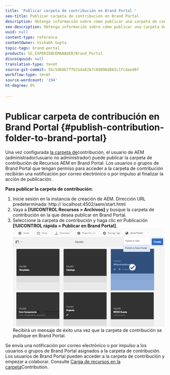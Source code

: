 ```yaml
---
title: 'Publicar carpeta de contribución en Brand Portal '
seo-title: Publicar carpeta de contribución en Brand Portal
description: Obtenga información sobre cómo publicar una carpeta de contribución de Recursos AEM en Brand Portal en Brand Portal 6.4.5.
seo-description: Obtenga información sobre cómo publicar una carpeta de contribución de Recursos AEM en Brand Portal en Brand Portal 6.4.5.
uuid: null
content-type: reference
contentOwner: Vishabh Gupta
topic-tags: brand-portal
products: SG_EXPERIENCEMANAGER/Brand_Portal
discoiquuid: null
translation-type: tm+mt
source-git-commit: 5bc5d8db777b31da82b7c68896d881c1fcdaed8f
workflow-type: tm+mt
source-wordcount: '194'
ht-degree: 0%

---
```



# Publicar carpeta de contribución en Brand Portal {#publish-contribution-folder-to-brand-portal}

Una vez configurada [la carpeta de](brand-portal-configure-contribution-folder-properties.md)contribución, el usuario de AEM (administrador/usuario no administrador) puede publicar la carpeta de contribución de Recursos AEM en Brand Portal. Los usuarios o grupos de Brand Portal que tengan permiso para acceder a la carpeta de contribución recibirán una notificación por correo electrónico o por impulso al finalizar la acción de publicación.

**Para publicar la carpeta de contribución:**

1. Inicie sesión en la instancia de creación de AEM.
Dirección URL predeterminada: http:// localhost:4502/aem/start.html
1. Vaya a **[!UICONTROL Recursos > Archivos]** y busque la carpeta de contribución en la que desea publicar en Brand Portal.
1. Seleccione la carpeta de contribución y haga clic en Publicación **[!UICONTROL rápida > Publicar en Brand Portal]**.
   ![](assets/publish-contribution-folder-to-bp.png)
Recibirá un mensaje de éxito una vez que la carpeta de contribución se publique en Brand Portal.

Se envía una notificación por correo electrónico o por impulso a los usuarios o grupos de Brand Portal asignados a la carpeta de contribución. Los usuarios de Brand Portal pueden acceder a la carpeta de contribución y empezar a colaborar. Consulte [Carga de recursos en la carpeta](brand-portal-upload-assets-to-contribution-folder.md)Contribution.